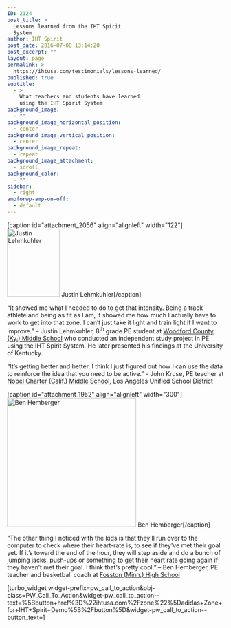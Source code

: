 ```yaml
---
ID: 2124
post_title: >
  Lessons learned from the IHT Spirit
  System
author: IHT Spirit
post_date: 2016-07-08 13:14:20
post_excerpt: ""
layout: page
permalink: >
  https://ihtusa.com/testimonials/lessons-learned/
published: true
subtitle:
  - >
    What teachers and students have learned
    using the IHT Spirit System
background_image:
  - ""
background_image_horizontal_position:
  - center
background_image_vertical_position:
  - center
background_image_repeat:
  - repeat
background_image_attachment:
  - scroll
background_color:
  - ""
sidebar:
  - right
ampforwp-amp-on-off:
  - default
---
```

[caption id="attachment_2056" align="alignleft" width="122"]<a href="https://ihtusa.com/wp-content/uploads/2016/06/Justincloseup.jpg"><img class=" wp-image-2056" src="https://ihtusa.com/wp-content/uploads/2016/06/Justincloseup-231x300.jpg" alt="Justin Lehmkuhler" width="122" height="158" /></a> Justin Lehmkuhler[/caption]

“It showed me what I needed to do to get that intensity. Being a track athlete and being as fit as I am, it showed me how much I actually have to work to get into that zone. I can’t just take it light and train light if I want to improve.” – Justin Lehmkuhler, 8<sup>th</sup> grade PE student at <a href="http://www.woodford.kyschools.us/2/Home" target="_blank">Woodford County (Ky.) Middle School</a> who conducted an independent study project in PE using the IHT Spirit System. He later presented his findings at the University of Kentucky.

“It’s getting better and better. I think I just figured out how I can use the data to reinforce the idea that you need to be active.” - John Kruse, PE teacher at <a href="http://www.nobelms.com/index.jsp" target="_blank">Nobel Charter (Calif.) Middle School</a>, Los Angeles Unified School District

[caption id="attachment_1952" align="alignleft" width="300"]<a href="https://ihtusa.com/wp-content/uploads/2016/05/Ben2.jpg"><img class="size-medium wp-image-1952" src="https://ihtusa.com/wp-content/uploads/2016/05/Ben2-300x300.jpg" alt="Ben Hemberger" width="300" height="300" /></a> Ben Hemberger[/caption]

“The other thing I noticed with the kids is that they’ll run over to the computer to check where their heart-rate is, to see if they’ve met their goal yet. If it’s toward the end of the hour, they will step aside and do a bunch of jumping jacks, push-ups or something to get their heart rate going again if they haven’t met their goal. I think that’s pretty cool.” – Ben Hemberger, PE teacher and basketball coach at <a href="http://www.fosston.k12.mn.us/" target="_blank">Fosston (Minn.) High School</a>

[turbo_widget widget-prefix=pw_call_to_action&obj-class=PW_Call_To_Action&widget-pw_call_to_action--text=%5Bbutton+href%3D%22ihtusa.com%2Fzone%22%5Dadidas+Zone+for+IHT+Spirit+Demo%5B%2Fbutton%5D&widget-pw_call_to_action--button_text=]